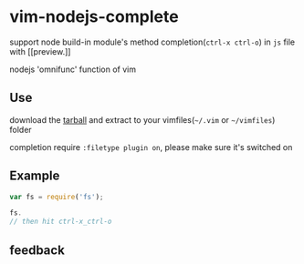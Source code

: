 vim-nodejs-complete
===================

support node build-in module's method completion(`ctrl-x ctrl-o`) in `js` file with [[preview.]]

nodejs 'omnifunc' function of vim

## Use
download the [tarball](https://github.com/myhere/vim-nodejs-complete/zipball/master) and extract to your vimfiles(`~/.vim` or
`~/vimfiles`) folder

completion require `:filetype plugin on`, please make sure it's switched on


## Example

```js
var fs = require('fs');

fs.
// then hit ctrl-x_ctrl-o
```

## feedback


